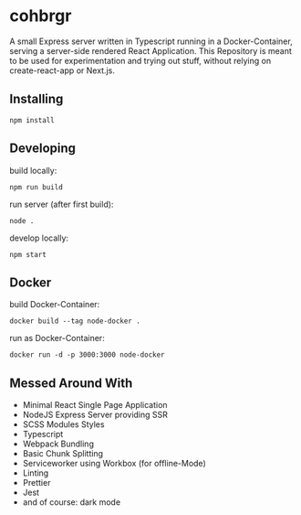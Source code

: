 # cohbrgr

A small Express server written in Typescript running in a Docker-Container, serving a server-side rendered React Application.
This Repository is meant to be used for experimentation and trying out stuff, without relying on create-react-app or Next.js.

## Installing

```
npm install
```

## Developing

build locally:

```
npm run build
```

run server (after first build):

```
node .
```

develop locally:

```
npm start
```

## Docker

build Docker-Container:

```
docker build --tag node-docker .
```

run as Docker-Container:

```
docker run -d -p 3000:3000 node-docker
```

## Messed Around With

- Minimal React Single Page Application
- NodeJS Express Server providing SSR
- SCSS Modules Styles
- Typescript
- Webpack Bundling
- Basic Chunk Splitting
- Serviceworker using Workbox (for offline-Mode)
- Linting
- Prettier
- Jest
- and of course: dark mode
